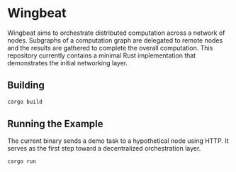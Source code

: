 # Wingbeat

Wingbeat aims to orchestrate distributed computation across a network of nodes. 
Subgraphs of a computation graph are delegated to remote nodes and the results 
are gathered to complete the overall computation. This repository currently 
contains a minimal Rust implementation that demonstrates the initial 
networking layer.

## Building

```bash
cargo build
```

## Running the Example

The current binary sends a demo task to a hypothetical node using HTTP. It 
serves as the first step toward a decentralized orchestration layer.

```bash
cargo run
```
